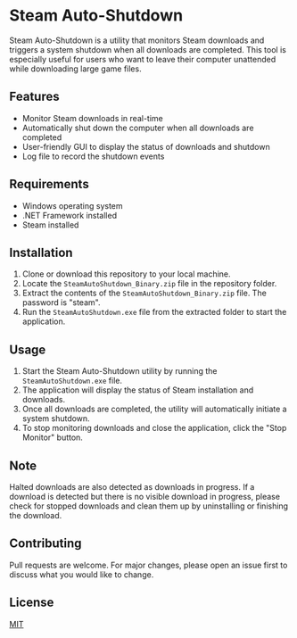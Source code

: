 # Steam Auto-Shutdown

Steam Auto-Shutdown is a utility that monitors Steam downloads and triggers a system shutdown when all downloads are completed. This tool is especially useful for users who want to leave their computer unattended while downloading large game files.

## Features

- Monitor Steam downloads in real-time
- Automatically shut down the computer when all downloads are completed
- User-friendly GUI to display the status of downloads and shutdown
- Log file to record the shutdown events

## Requirements

- Windows operating system
- .NET Framework installed
- Steam installed

## Installation

1. Clone or download this repository to your local machine.
2. Locate the `SteamAutoShutdown_Binary.zip` file in the repository folder.
3. Extract the contents of the `SteamAutoShutdown_Binary.zip` file. The password is "steam".
4. Run the `SteamAutoShutdown.exe` file from the extracted folder to start the application.

## Usage

1. Start the Steam Auto-Shutdown utility by running the `SteamAutoShutdown.exe` file.
2. The application will display the status of Steam installation and downloads.
3. Once all downloads are completed, the utility will automatically initiate a system shutdown.
4. To stop monitoring downloads and close the application, click the "Stop Monitor" button.

## Note

Halted downloads are also detected as downloads in progress. If a download is detected but there is no visible download in progress, please check for stopped downloads and clean them up by uninstalling or finishing the download.

## Contributing

Pull requests are welcome. For major changes, please open an issue first to discuss what you would like to change.

## License

[MIT](https://choosealicense.com/licenses/mit/)
